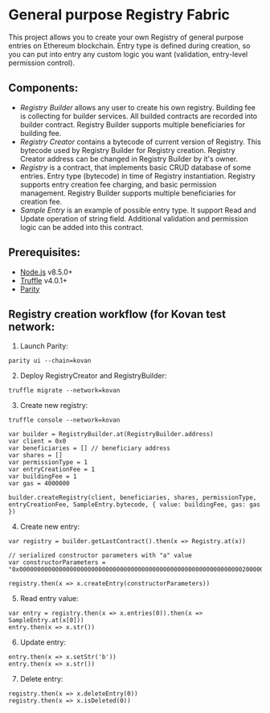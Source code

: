 # General purpose Registry Fabric

This project allows you to create your own Registry of general purpose entries on Ethereum blockchain.
Entry type is defined during creation, so you can put into entry any custom logic you want (validation, entry-level permission control).

## Components:
- *Registry Builder* allows any user to create his own registry. Building fee is collecting for builder services. All builded contracts are recorded into builder contract. Registry Builder supports multiple beneficiaries for building fee.
- *Registry Creator* contains a bytecode of current version of Registry. This bytecode used by Registry Builder for Registry creation. Registry Creator address can be changed in Registry Builder by it's owner.
- *Registry* is a contract, that implements basic CRUD database of some entries. Entry type (bytecode) in time of Registry instantiation. Registry supports entry creation fee charging, and basic permission management. Registry Builder supports multiple beneficiaries for creation fee.
- *Sample Entry* is an example of possible entry type. It support Read and Update operation of string field.
Additional validation and permission logic can be added into this contract.

## Prerequisites:

- [Node.js](https://nodejs.org/en/download/) v8.5.0+
- [Truffle](http://truffleframework.com/) v4.0.1+
- [Parity]()

## Registry creation workflow (for Kovan test network:

1. Launch Parity:
```
parity ui --chain=kovan
```

2. Deploy RegistryCreator and RegistryBuilder:
```
truffle migrate --network=kovan
```

3. Create new registry:
```
truffle console --network=kovan

var builder = RegistryBuilder.at(RegistryBuilder.address)
var client = 0x0
var beneficiaries = [] // beneficiary address
var shares = []
var permissionType = 1
var entryCreationFee = 1
var buildingFee = 1
var gas = 4000000

builder.createRegistry(client, beneficiaries, shares, permissionType, entryCreationFee, SampleEntry.bytecode, { value: buildingFee, gas: gas })
```

4. Create new entry:
```
var registry = builder.getLastContract().then(x => Registry.at(x))

// serialized constructor parameters with "a" value
var constructorParameters = "0x000000000000000000000000000000000000000000000000000000000000002000000000000000000000000000000000000000000000000000000000000000016100000000000000000000000000000000000000000000000000000000000000"

registry.then(x => x.createEntry(constructorParameters))
```

5. Read entry value:
```
var entry = registry.then(x => x.entries(0)).then(x => SampleEntry.at(x[0]))
entry.then(x => x.str())
```

6. Update entry:
```
entry.then(x => x.setStr('b'))
entry.then(x => x.str())
```

7. Delete entry:
```
registry.then(x => x.deleteEntry(0))
registry.then(x => x.isDeleted(0))
```

